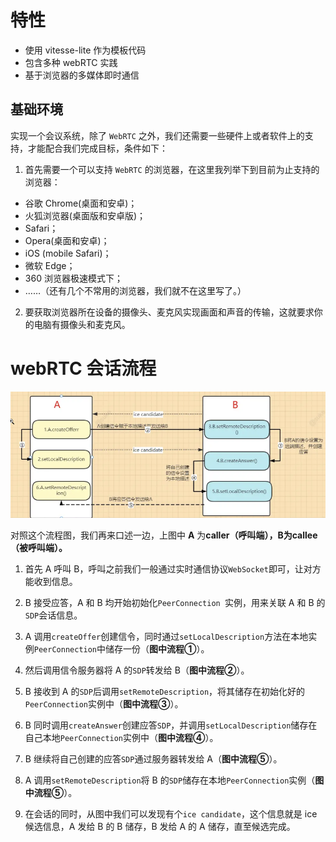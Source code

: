 #  特性

* 使用 vitesse-lite 作为模板代码
* 包含多种 webRTC 实践
* 基于浏览器的多媒体即时通信

## 基础环境

实现一个会议系统，除了 `WebRTC` 之外，我们还需要一些硬件上或者软件上的支持，才能配合我们完成目标，条件如下：

1. 首先需要一个可以支持 `WebRTC` 的浏览器，在这里我列举下到目前为止支持的浏览器：

- 谷歌 Chrome(桌面和安卓)；
- 火狐浏览器(桌面版和安卓版)；
- Safari；
- Opera(桌面和安卓)；
- iOS (mobile Safari)；
- 微软 Edge；
- 360 浏览器极速模式下；
- ……（还有几个不常用的浏览器，我们就不在这里写了。）

2. 要获取浏览器所在设备的摄像头、麦克风实现画面和声音的传输，这就要求你的电脑有摄像头和麦克风。

# webRTC 会话流程



![image-20230805183507248](https://raw.githubusercontent.com/Arabeseque/pictureBed/master/img/202308051835386.png)



对照这个流程图，我们再来口述一边，上图中 **A** 为**caller（呼叫端），B为callee（被呼叫端）。**

1. 首先 A 呼叫 B，呼叫之前我们一般通过实时通信协议`WebSocket`即可，让对方能收到信息。

1. B 接受应答，A 和 B 均开始初始化`PeerConnection `实例，用来关联 A 和 B 的`SDP`会话信息。

1. A 调用`createOffer`创建信令，同时通过`setLocalDescription`方法在本地实例`PeerConnection`中储存一份（**图中流程①**）。

1. 然后调用信令服务器将 A 的`SDP`转发给 B（**图中流程②**）。

1. B 接收到 A 的`SDP`后调用`setRemoteDescription`，将其储存在初始化好的`PeerConnection`实例中（**图中流程③**）。

1. B 同时调用`createAnswer`创建应答`SDP`，并调用`setLocalDescription`储存在自己本地`PeerConnection`实例中（**图中流程④**）。

1. B 继续将自己创建的应答`SDP`通过服务器转发给 A（**图中流程⑤**）。

1. A 调用`setRemoteDescription`将 B 的`SDP`储存在本地`PeerConnection`实例（**图中流程⑤**）。

1. 在会话的同时，从图中我们可以发现有个`ice candidate`，这个信息就是 ice 候选信息，A 发给 B 的 B 储存，B 发给 A 的 A 储存，直至候选完成。
